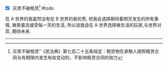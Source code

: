 - [x] 买卖不破租赁[^1] #todo

在 A 世界的我虽然没有在 B 世界的我优秀, 但我会选择期待着明天发生的所有事情, 微笑着去接受每一天的生活, 所以说我会在 A 世界选择做生活的玩家,与世界对弈, 期待未来.



--- 

[^1]: 买卖不破租赁”《民法典》第七百二十五条规定：租赁物在承租人按照租赁合同与有期限内发生有权变动的，不影响租赁合同的效力
